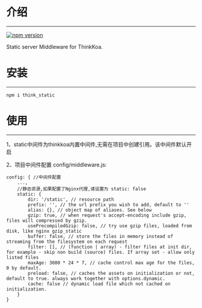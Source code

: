 # 介绍
-----

[![npm version](https://badge.fury.io/js/think_static.svg)](https://badge.fury.io/js/think_static)

Static server Middleware for ThinkKoa.

# 安装
-----

```
npm i think_static
```

# 使用
-----

1、static中间件为thinkkoa内置中间件,无需在项目中创建引用。该中间件默认开启

2、项目中间件配置 config/middleware.js:
```
config: { //中间件配置
    ...,
    //静态资源,如果配置了Nginx代理,请设置为 static: false
    static: {
        dir: '/static', // resource path
        prefix: '', // the url prefix you wish to add, default to ''
        alias: {}, // object map of aliases. See below
        gzip: true, // when request's accept-encoding include gzip, files will compressed by gzip.
        usePrecompiledGzip: false, // try use gzip files, loaded from disk, like nginx gzip_static
        buffer: false, // store the files in memory instead of streaming from the filesystem on each request
        filter: [], // (function | array) - filter files at init dir, for example - skip non build (source) files. If array set - allow only listed files
        maxAge: 3600 * 24 * 7, // cache control max age for the files, 0 by default.
        preload: false, // caches the assets on initialization or not, default to true. always work together with options.dynamic.
        cache: false // dynamic load file which not cached on initialization.
    }
}
```